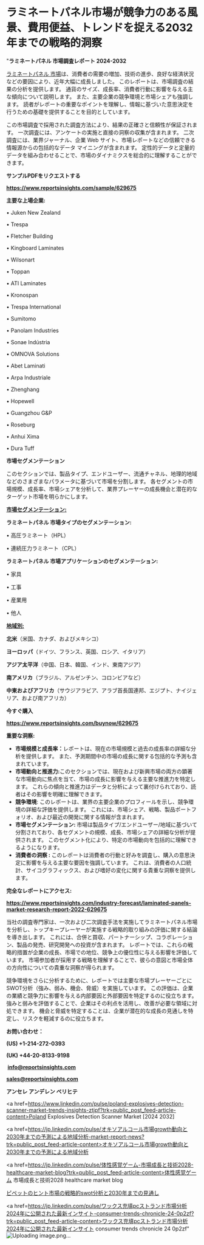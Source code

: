 # ラミネートパネル市場が競争力のある風景、費用便益、トレンドを捉える2032年までの戦略的洞察

"<strong>ラミネートパネル 市場調査レポート 2024-2032</strong>

<a href=https://www.reportsinsights.com/sample/629675>ラミネートパネル 市場</a>は、消費者の需要の増加、技術の進歩、良好な経済状況などの要因により、近年大幅に成長しました。 このレポートは、市場調査の結果の分析を提供します。 通貨のサイズ、成長率、消費者行動に影響を与える主な傾向について説明します。 また、主要企業の競争環境と市場シェアも強調します。 読者がレポートの重要なポイントを理解し、情報に基づいた意思決定を行うための基礎を提供することを目的としています。

この市場調査で採用された調査方法により、結果の正確さと信頼性が保証されます。 一次調査には、アンケートの実施と直接の洞察の収集が含まれます。 二次調査には、業界ジャーナル、企業 Web サイト、市場レポートなどの信頼できる情報源からの包括的なデータ マイニングが含まれます。 定性的データと定量的データを組み合わせることで、市場のダイナミクスを総合的に理解することができます。

<strong><b>サンプルPDFをリクエストする</b></strong>

<a href=https://www.reportsinsights.com/sample/629675><strong><u>https://www.reportsinsights.com/sample/629675</u></strong></a>

<strong>主要な上場企業:</strong>

• Juken New Zealand

• Trespa

• Fletcher Building

• Kingboard Laminates

• Wilsonart

• Toppan

• ATI Laminates

• Kronospan

• Trespa International

• Sumitomo

• Panolam Industries

• Sonae Indústria

• OMNOVA Solutions

• Abet Laminati

• Arpa Industriale

• Zhenghang

• Hopewell

• Guangzhou G&P

• Roseburg

• Anhui Xima

• Dura Tuff

<strong>市場セグメンテーション</strong>

このセクションでは、製品タイプ、エンドユーザー、流通チャネル、地理的地域などのさまざまなパラメータに基づいて市場を分割します。 各セグメントの市場規模、成長率、市場シェアを分析して、業界プレーヤーの成長機会と潜在的なターゲット市場を明らかにします。

<strong><u>市場セグメンテーション</u></strong><strong><u>:</u></strong>

<strong>ラミネートパネル 市場タイプのセグメンテーション:</strong>

• 高圧ラミネート（HPL）

• 連続圧力ラミネート（CPL）

<strong>ラミネートパネル 市場アプリケーションのセグメンテーション:</strong>

• 家具

• 工事

• 産業用

• 他人

<strong><u>地域別</u></strong><strong><u>:</u></strong>

<strong>北米</strong>（米国、カナダ、およびメキシコ）

<strong>ヨーロッパ</strong>（ドイツ、フランス、英国、ロシア、イタリア）

<strong>アジア太平洋</strong>（中国、日本、韓国、インド、東南アジア）

<strong>南アメリカ</strong>（ブラジル、アルゼンチン、コロンビアなど）

<strong>中東およびアフリカ</strong>（サウジアラビア、アラブ首長国連邦、エジプト、ナイジェリア、および南アフリカ）

<strong>今すぐ購入</strong>

<a href=https://www.reportsinsights.com/buynow/629675><strong><u>https://www.reportsinsights.com/buynow/629675</u></strong></a>

<strong>重要な洞察:</strong>
<ul>
  <li><strong>市場規模と成長率：</strong>レポートは、現在の市場規模と過去の成長率の詳細な分析を提供します。 また、予測期間中の市場の成長に関する包括的な予測も含まれています。</li>
  <li><strong>市場動向と推進力:</strong>このセクションでは、現在および新興市場の両方の顕著な市場動向に焦点を当て、市場の成長に影響を与える主要な推進力を特定します。 これらの傾向と推進力はデータと分析によって裏付けられており、読者はその影響を明確に理解できます。</li>
  <li><strong>競争環境</strong>: このレポートは、業界の主要企業のプロフィールを示し、競争環境の詳細な評価を提供します。 これには、市場シェア、戦略、製品ポートフォリオ、および最近の開発に関する情報が含まれます。</li>
  <li><strong>市場セグメンテーション: </strong>市場は製品タイプ/エンドユーザー/地域に基づいて分割されており、各セグメントの規模、成長、市場シェアの詳細な分析が提供されます。 このセグメント化により、特定の市場動向を包括的に理解できるようになります。</li>
  <li><strong>消費者の洞察 : </strong>このレポートは消費者の行動と好みを調査し、購入の意思決定に影響を与える主要な要因を強調しています。 これは、消費者の人口統計、サイコグラフィックス、および嗜好の変化に関する貴重な洞察を提供します。</li>
</ul>
<strong>完全なレポートにアクセス:</strong>

<a href=https://www.reportsinsights.com/industry-forecast/laminated-panels-market-research-report-2022-629675><strong><u><b>https://www.reportsinsights.com/industry-forecast/laminated-panels-market-research-report-2022-629675</b></u></strong></a>

当社の調査専門家は、一次および二次調査手法を実施してラミネートパネル市場を分析し、トップキープレーヤーが実施する戦略的取り組みの評価に関する結論を導き出します。 これには、合併と買収、パートナーシップ、コラボレーション、製品の発売、研究開発への投資が含まれます。 レポートでは、これらの戦略的措置が企業の成長、市場での地位、競争上の優位性に与える影響を評価しています。 市場参加者が採用する戦略を理解することで、彼らの意図と市場全体の方向性についての貴重な洞察が得られます。

競争環境をさらに分析するために、レポートでは主要な市場プレーヤーごとにSWOT分析（強み、弱み、機会、脅威）を実施しています。 この評価は、企業の業績と競争力に影響を与える内部要因と外部要因を特定するのに役立ちます。 強みと弱みを評価することで、企業はその利点を活用し、改善が必要な領域に対処できます。 機会と脅威を特定することは、企業が潜在的な成長の見通しを特定し、リスクを軽減するのに役立ちます。

<strong>お問い合わせ：</strong>

<strong>(US) +1-214-272-0393</strong>

<strong>(UK) +44-20-8133-9198</strong>

<strong> </strong><a href=info@reportsinsights.com><strong><u>info@reportsinsights.com</u></strong></a>

<a href=sales@reportsinsights.com><strong><u>sales@reportsinsights.com</u></strong></a>

<strong>アンセレ アンデレン ベリヒテ</strong>

<a href=https://www.linkedin.com/pulse/poland-explosives-detection-scanner-market-trends-insights-ztjpf?trk=public_post_feed-article-content>Poland Explosives Detection Scanner Market [2024 2032]</a>

<a href=https://jp.linkedin.com/pulse/オキソアルコール市場growth動向と2030年までの予測による地域分析-market-report-news?trk=public_post_feed-article-content>オキソアルコール市場growth動向と2030年までの予測による地域分析</a>

<a href=https://jp.linkedin.com/pulse/体性感覚ゲーム-市場成長と技術2028-healthcare-market-blog?trk=public_post_feed-article-content>体性感覚ゲーム 市場成長と技術2028 healthcare market blog</a>

<a href=https://www.linkedin.com/pulse/ピペットのヒント市場の戦略的swot分析と2030年までの見通し-community-market-research-ncaqf/>ピペットのヒント市場の戦略的swot分析と2030年までの見通し</a>

<a href=https://jp.linkedin.com/pulse/ワックス充填pcストランド市場分析2024年に公開された最新インサイト-consumer-trends-chronicle-24-0p2zf?trk=public_post_feed-article-content>ワックス充填pcストランド市場分析2024年に公開された最新インサイト consumer trends chronicle 24 0p2zf</a>"
![Uploading image.png…]()
